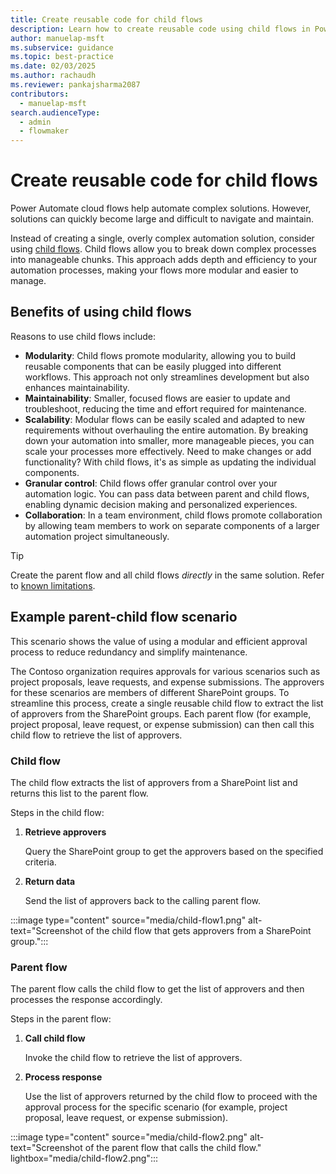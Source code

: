 ```yaml
---
title: Create reusable code for child flows
description: Learn how to create reusable code using child flows in Power Automate to streamline your automation processes and enhance maintainability.
author: manuelap-msft
ms.subservice: guidance
ms.topic: best-practice
ms.date: 02/03/2025
ms.author: rachaudh
ms.reviewer: pankajsharma2087
contributors: 
  - manuelap-msft
search.audienceType: 
  - admin
  - flowmaker
---
```


# Create reusable code for child flows

Power Automate cloud flows help automate complex solutions. However, solutions can quickly become large and difficult to navigate and maintain.

Instead of creating a single, overly complex automation solution, consider using [child flows](/power-automate/create-child-flows). Child flows allow you to break down complex processes into manageable chunks. This approach adds depth and efficiency to your automation processes, making your flows more modular and easier to manage.

## Benefits of using child flows

Reasons to use child flows include:

- **Modularity**: Child flows promote modularity, allowing you to build reusable components that can be easily plugged into different workflows. This approach not only streamlines development but also enhances maintainability.
- **Maintainability**: Smaller, focused flows are easier to update and troubleshoot, reducing the time and effort required for maintenance.
- **Scalability**: Modular flows can be easily scaled and adapted to new requirements without overhauling the entire automation. By breaking down your automation into smaller, more manageable pieces, you can scale your processes more effectively. Need to make changes or add functionality? With child flows, it's as simple as updating the individual components.
- **Granular control**: Child flows offer granular control over your automation logic. You can pass data between parent and child flows, enabling dynamic decision making and personalized experiences.
- **Collaboration**: In a team environment, child flows promote collaboration by allowing team members to work on separate components of a larger automation project simultaneously.

> [!TIP]
> Create the parent flow and all child flows *directly* in the same solution. Refer to [known limitations](/power-automate/create-child-flows#known-issue).


## Example parent-child flow scenario

This scenario shows the value of using a modular and efficient approval process to reduce redundancy and simplify maintenance.

The Contoso organization requires approvals for various scenarios such as project proposals, leave requests, and expense submissions. The approvers for these scenarios are members of different SharePoint groups. To streamline this process, create a single reusable child flow to extract the list of approvers from the SharePoint groups. Each parent flow (for example, project proposal, leave request, or expense submission) can then call this child flow to retrieve the list of approvers.

### Child flow

The child flow extracts the list of approvers from a SharePoint list and returns this list to the parent flow.

Steps in the child flow:

1. **Retrieve approvers**

    Query the SharePoint group to get the approvers based on the specified criteria.

1. **Return data**

    Send the list of approvers back to the calling parent flow.

:::image type="content" source="media/child-flow1.png" alt-text="Screenshot of the child flow that gets approvers from a SharePoint group.":::

### Parent flow

The parent flow calls the child flow to get the list of approvers and then processes the response accordingly.

Steps in the parent flow:

1. **Call child flow** 

    Invoke the child flow to retrieve the list of approvers.

1. **Process response**

    Use the list of approvers returned by the child flow to proceed with the approval process for the specific scenario (for example, project proposal, leave request, or expense submission).

:::image type="content" source="media/child-flow2.png" alt-text="Screenshot of the parent flow that calls the child flow." lightbox="media/child-flow2.png":::